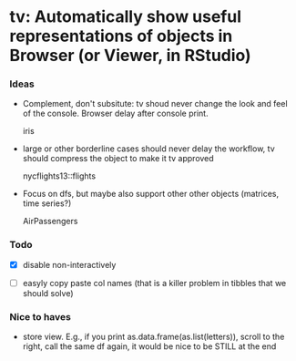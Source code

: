 # tv: Automatically show useful representations of objects in Browser (or Viewer, in RStudio)

### Ideas

- Complement, don't subsitute: tv shoud never change the look and feel of the console. Browser delay after console print.

    iris

- large or other borderline cases should never delay the workflow, tv should compress the object to make it tv approved

    nycflights13::flights

- Focus on dfs, but maybe also support other other objects (matrices, time series?)

    AirPassengers


### Todo

- [x] disable non-interactively
- [ ] easyly copy paste col names (that is a killer problem in tibbles that we should solve)


### Nice to haves

- store view. E.g., if you print as.data.frame(as.list(letters)), scroll to the right, call the same df again, it would be nice to be STILL at the end

